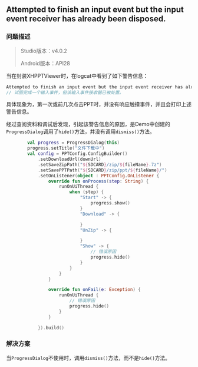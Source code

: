 ## Attempted to finish an input event but the input event receiver has already been disposed.

### 问题描述

> Studio版本：v4.0.2
>
> Android版本：API28

当在封装XHPPTViewer时，在logcat中看到了如下警告信息：

```java
Attempted to finish an input event but the input event receiver has already been disposed.
// 试图完成一个输入事件，但该输入事件接收器已被处置。
```

具体现象为，第一次或前几次点击PPT时，并没有响应触摸事件，并且会打印上述警告信息。

经过查阅资料和调试后发现，引起该警告信息的原因，是Demo中创建的`ProgressDialog`调用了`hide()`方法，并没有调用`dismiss()`方法。

```kotlin
		val progress = ProgressDialog(this)
        progress.setTitle("文件下载中")
        val config = PPTConfig.ConfigBuilder()
            .setDownloadUrl(downUrl)
            .setSaveZipPath("${SDCARD}/zip/${fileName}.7z")
            .setSavePPTPath("${SDCARD}/zip/ppt/${fileName}/")
            .setOnListener(object : PPTConfig.OnListener {
                override fun onProcess(step: String) {
                    runOnUiThread {
                        when (step) {
                            "Start" -> {
                                progress.show()
                            }
                            "Download" -> {

                            }
                            "UnZip" -> {

                            }
                            "Show" -> {
                                // 错误原因
                                progress.hide()
                            }
                        }
                    }
                }

                override fun onFail(e: Exception) {
                    runOnUiThread {
                        // 错误原因
                        progress.hide()
                    }
                }

            }).build()
```

### 解决方案

当`ProgressDialog`不使用时，调用`dismiss()`方法，而不是`hide()`方法。